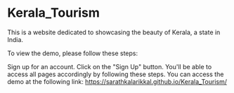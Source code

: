 # Kerala_Tourism

This is a website dedicated to showcasing the beauty of Kerala, a state in India.

To view the demo, please follow these steps:

Sign up for an account.
Click on the "Sign Up" button.
You'll be able to access all pages accordingly by following these steps.
You can access the demo at the following link: https://sarathkalarikkal.github.io/Kerala_Tourism/
